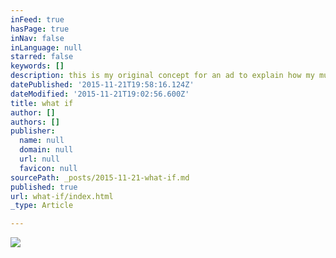 ```yaml
---
inFeed: true
hasPage: true
inNav: false
inLanguage: null
starred: false
keywords: []
description: this is my original concept for an ad to explain how my music sounds.  i think it turned out a bit too conceptual for most.
datePublished: '2015-11-21T19:58:16.124Z'
dateModified: '2015-11-21T19:02:56.600Z'
title: what if
author: []
authors: []
publisher:
  name: null
  domain: null
  url: null
  favicon: null
sourcePath: _posts/2015-11-21-what-if.md
published: true
url: what-if/index.html
_type: Article

---
```

![](https://the-grid-user-content.s3-us-west-2.amazonaws.com/3c0e3797-4a77-4cb2-903b-cebe6f7b7052.jpg)
